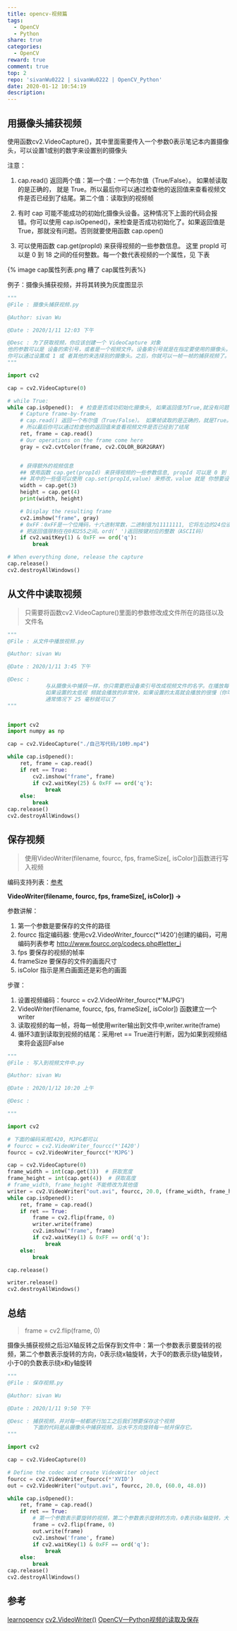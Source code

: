 ```yaml
---
title: opencv-视频篇
tags:
  - OpenCV
  - Python
share: true
categories:
  - OpenCV
reward: true
comment: true
top: 2
repo: 'sivanWu0222 | sivanWu0222 | OpenCV_Python'
date: 2020-01-12 10:54:19
description:
---
```


## 用摄像头捕获视频
使用函数cv2.VideoCapture()，其中里面需要传入一个参数0表示笔记本内置摄像头，可以设置1或别的数字来设置别的摄像头


注意：
1. cap.read() 返回两个值：第一个值：一个布尔值（True/False）。 如果帧读取的是正确的， 就是 True。所以最后你可以通过检查他的返回值来查看视频文件是否已经到了结尾。第二个值：读取到的视频帧

2. 有时 cap 可能不能成功的初始化摄像头设备。这种情况下上面的代码会报 错。你可以使用 cap.isOpened()，来检查是否成功初始化了。如果返回值是 True，那就没有问题。否则就要使用函数 cap.open()
3. 可以使用函数 cap.get(propId) 来获得视频的一些参数信息。 这里 propId 可以是 0 到 18 之间的任何整数。每一个数代表视频的一个属性，见 下表

{% image cap属性列表.png  糟了 cap属性列表%}

<!--more-->

例子：摄像头捕获视频，并将其转换为灰度图显示
```python
"""
@File : 摄像头捕获视频.py

@Author: sivan Wu

@Date : 2020/1/11 12:03 下午

@Desc : 为了获取视频，你应该创建一个 VideoCapture 对象
他的参数可以是 设备的索引号，或者是一个视频文件。设备索引号就是在指定要使用的摄像头。 一般的笔记本电脑都有内置摄像头。所以参数就是 0。
你可以通过设置成 1 或 者其他的来选择别的摄像头。之后，你就可以一帧一帧的捕获视频了。但是最 后，别忘了停止捕获视频
"""

import cv2

cap = cv2.VideoCapture(0)

# while True:
while cap.isOpened():  # 检查是否成功初始化摄像头, 如果返回值为True,就没有问题了，否则就需要使用函数cap.open()
    # Capture frame-by-frame
    # cap.read() 返回一个布尔值（True/False）。 如果帧读取的是正确的，就是True。
    # 所以最后你可以通过检查他的返回值来查看视频文件是否已经到了结尾
    ret, frame = cap.read()
    # Our operations on the frame come here
    gray = cv2.cvtColor(frame, cv2.COLOR_BGR2GRAY)


    # 获得额外的视频信息
    ## 使用函数 cap.get(propId) 来获得视频的一些参数信息, propId 可以是 0 到 18 之间的任何整数。每一个数代表视频的一个属性
    ## 其中的一些值可以使用 cap.set(propId,value) 来修改，value 就是 你想要设置成的新值
    width = cap.get(3)
    height = cap.get(4)
    print(width, height)

    # Display the resulting frame
    cv2.imshow("frame", gray)
    # 0xFF：0xFF是一个位掩码，十六进制常数，二进制值为11111111, 它将左边的24位设置为0,
    # 把返回值限制在在0和255之间。ord(’ ')返回按键对应的整数（ASCII码）
    if cv2.waitKey(1) & 0xFF == ord('q'):
        break

# When everything done, release the capture
cap.release()
cv2.destroyAllWindows()
```


## 从文件中读取视频

> 只需要将函数cv2.VideoCapture()里面的参数修改成文件所在的路径以及文件名

```python
"""
@File : 从文件中播放视频.py

@Author: sivan Wu

@Date : 2020/1/11 3:45 下午

@Desc :
            与从摄像头中捕获一样，你只需要把设备索引号改成视频文件的名字。在播放每一帧时，使用 cv2.waiKey() 设置适当的持续时间。
            如果设置的太低视 频就会播放的非常快，如果设置的太高就会播放的很慢（你可以使用这种方法 控制视频的播放速度）。
            通常情况下 25 毫秒就可以了
"""


import cv2
import numpy as np

cap = cv2.VideoCapture("./自己写代码/10秒.mp4")

while cap.isOpened():
    ret, frame = cap.read()
    if ret == True:
        cv2.imshow("frame", frame)
        if cv2.waitKey(25) & 0xFF == ord('q'):
            break
    else:
        break
cap.release()
cv2.destroyAllWindows()
```

## 保存视频
> 使用VideoWriter(filename, fourcc, fps, frameSize[, isColor])函数进行写入视频

编码支持列表：[参考](http://www.fourcc.org/codecs.php#letter_i)

**VideoWriter(filename, fourcc, fps, frameSize[, isColor]) -> <VideoWriter object>**

参数讲解：
1. 第一个参数是要保存的文件的路径
2. fourcc 指定编码器: 使用cv2.VideoWriter_fourcc(*'I420')创建的编码，可用编码列表参考 http://www.fourcc.org/codecs.php#letter_i
3. fps 要保存的视频的帧率
4. frameSize 要保存的文件的画面尺寸
5. isColor 指示是黑白画面还是彩色的画面


步骤：
1. 设置视频编码：fourcc = cv2.VideoWriter_fourcc(*'MJPG')
2. VideoWriter(filename, fourcc, fps, frameSize[, isColor]) 函数建立一个writer
3. 读取视频的每一帧，将每一帧使用writer输出到文件中,writer.write(frame)
4. 循环3直到读取到视频的结尾：采用ret == True进行判断，因为如果到视频结束将会返回False

```python
"""
@File : 写入到视频文件中.py

@Author: sivan Wu

@Date : 2020/1/12 10:20 上午

@Desc :

"""

import cv2

# 下面的编码采用I420, MJPG都可以
# fourcc = cv2.VideoWriter_fourcc(*'I420')
fourcc = cv2.VideoWriter_fourcc(*'MJPG')

cap = cv2.VideoCapture(0)
frame_width = int(cap.get(3))  # 获取宽度
frame_height = int(cap.get(4))  # 获取高度
# frame_width, frame_height 不能修改为其他值
writer = cv2.VideoWriter("out.avi", fourcc, 20.0, (frame_width, frame_height))
while cap.isOpened():
    ret, frame = cap.read()
    if ret == True:
        frame = cv2.flip(frame, 0)
        writer.write(frame)
        cv2.imshow("frame", frame)
        if cv2.waitKey(1) & 0xFF == ord('q'):
            break
    else:
        break

cap.release()

writer.release()
cv2.destroyAllWindows()
```


## 总结

> frame = cv2.flip(frame, 0)

摄像头捕获视频之后沿X轴反转之后保存到文件中：第一个参数表示要旋转的视频，第二个参数表示旋转的方向，0表示绕x轴旋转，大于0的数表示绕y轴旋转，小于0的负数表示绕x和y轴旋转
        

```python
"""
@File : 保存视频.py

@Author: sivan Wu

@Date : 2020/1/11 9:50 下午

@Desc : 捕获视频，并对每一帧都进行加工之后我们想要保存这个视频
        下面的代码是从摄像头中捕获视频，沿水平方向旋转每一帧并保存它。
"""

import cv2

cap = cv2.VideoCapture(0)

# Define the codec and create VideoWriter object
fourcc = cv2.VideoWriter_fourcc(*'XVID')
out = cv2.VideoWriter("output.avi", fourcc, 20.0, (60.0, 48.0))

while cap.isOpened():
    ret, frame = cap.read()
    if ret == True:
        # 第一个参数表示要旋转的视频，第二个参数表示旋转的方向，0表示绕x轴旋转，大于0的数表示绕y轴旋转，小于0的负数表示绕x和y轴旋转
        frame = cv2.flip(frame, 0)
        out.write(frame)
        cv2.imshow('frame', frame)
        if cv2.waitKey(1) & 0xFF == ord('q'):
            break
    else:
        break
cap.release()
cv2.destroyAllWindows()
```

## 参考
[learnopencv](https://github.com/spmallick/learnopencv/blob/master/VideoReadWriteDisplay/videoWrite.py)
[cv2.VideoWriter()](https://blog.csdn.net/weixin_36670529/article/details/100977537)
[OpenCV—Python视频的读取及保存
](https://blog.csdn.net/wsp_1138886114/article/details/84798977)